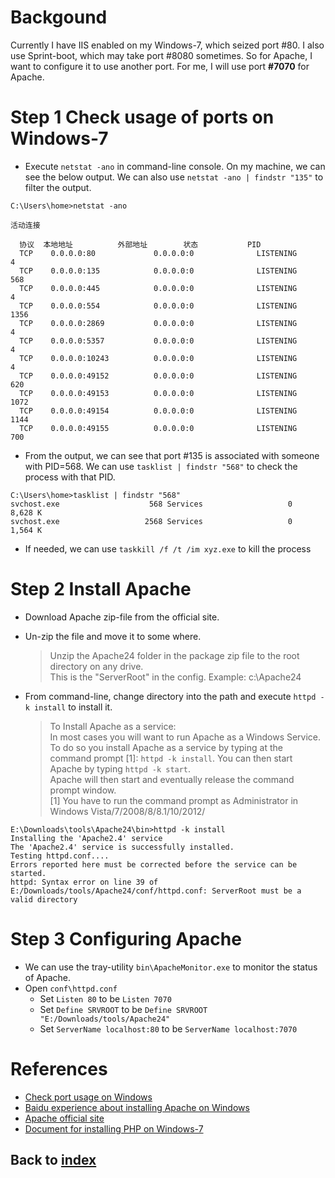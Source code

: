 # Backgound
Currently I have IIS enabled on my Windows-7, which seized port #80.
I also use Sprint-boot, which may take port #8080 sometimes.
So for Apache, I want to configure it to use another port.
For me, I will use port **#7070** for Apache.

# Step 1 Check usage of ports on Windows-7
- Execute `netstat -ano` in command-line console. On my machine, we can see the below output. We can also use `netstat -ano | findstr "135"` to filter the output.

```shell
C:\Users\home>netstat -ano

活动连接

  协议  本地地址          外部地址        状态           PID
  TCP    0.0.0.0:80             0.0.0.0:0              LISTENING       4
  TCP    0.0.0.0:135            0.0.0.0:0              LISTENING       568
  TCP    0.0.0.0:445            0.0.0.0:0              LISTENING       4
  TCP    0.0.0.0:554            0.0.0.0:0              LISTENING       1356
  TCP    0.0.0.0:2869           0.0.0.0:0              LISTENING       4
  TCP    0.0.0.0:5357           0.0.0.0:0              LISTENING       4
  TCP    0.0.0.0:10243          0.0.0.0:0              LISTENING       4
  TCP    0.0.0.0:49152          0.0.0.0:0              LISTENING       620
  TCP    0.0.0.0:49153          0.0.0.0:0              LISTENING       1072
  TCP    0.0.0.0:49154          0.0.0.0:0              LISTENING       1144
  TCP    0.0.0.0:49155          0.0.0.0:0              LISTENING       700
```

- From the output, we can see that port #135 is associated with someone with PID=568. We can use `tasklist | findstr "568"` to check the process with that PID.

```shell
C:\Users\home>tasklist | findstr "568"
svchost.exe                    568 Services                   0      8,628 K
svchost.exe                   2568 Services                   0      1,564 K
```

- If needed, we can use `taskkill /f /t /im xyz.exe` to kill the process

# Step 2 Install Apache
- Download Apache zip-file from the official site.
- Un-zip the file and move it to some where.

  >Unzip the Apache24 folder in the package zip file to the root directory on any drive. <br/>
  This is the "ServerRoot" in the config. 
  Example: c:\Apache24
  
- From command-line, change directory into the path and execute `httpd -k install` to install it.

  >To Install Apache as a service:<br/>
In most cases you will want to run Apache as a Windows Service. <br/>
To do so you install Apache as a service by typing at the command prompt [1]: `httpd -k install`.
You can then start Apache by typing `httpd -k start`.<br/>
Apache will then start and eventually release the command prompt window.<br/>
[1] You have to run the command prompt as Administrator in Windows Vista/7/2008/8/8.1/10/2012/

```shell
E:\Downloads\tools\Apache24\bin>httpd -k install
Installing the 'Apache2.4' service
The 'Apache2.4' service is successfully installed.
Testing httpd.conf....
Errors reported here must be corrected before the service can be started.
httpd: Syntax error on line 39 of
E:/Downloads/tools/Apache24/conf/httpd.conf: ServerRoot must be a valid directory
```

# Step 3 Configuring Apache
- We can use the tray-utility `bin\ApacheMonitor.exe` to monitor the status of Apache.
- Open `conf\httpd.conf`
  - Set `Listen 80` to be `Listen 7070`
  - Set `Define SRVROOT` to be `Define SRVROOT "E:/Downloads/tools/Apache24"`
  - Set `ServerName localhost:80` to be `ServerName localhost:7070`

# References
- [Check port usage on Windows](https://jingyan.baidu.com/article/3c48dd34491d47e10be358b8.html)
- [Baidu experience about installing Apache on Windows](https://jingyan.baidu.com/article/29697b912f6539ab20de3cf8.html)
- [Apache official site](http://httpd.apache.org/docs/current/platform/windows.html)
- [Document for installing PHP on Windows-7](https://www.cnblogs.com/timmmmit/archive/2017/10/22/7709483.html)

## Back to [index](./index.md)